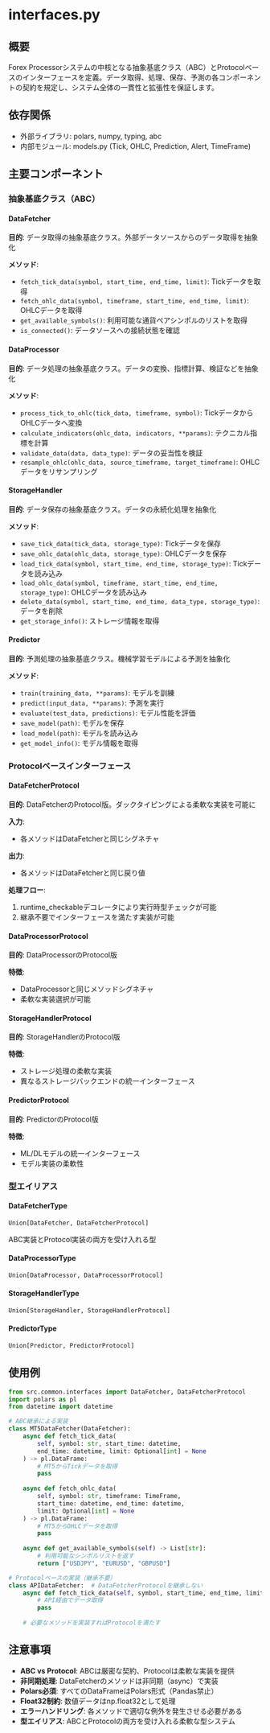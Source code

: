 # interfaces.py

## 概要
Forex Processorシステムの中核となる抽象基底クラス（ABC）とProtocolベースのインターフェースを定義。データ取得、処理、保存、予測の各コンポーネントの契約を規定し、システム全体の一貫性と拡張性を保証します。

## 依存関係
- 外部ライブラリ: polars, numpy, typing, abc
- 内部モジュール: models.py (Tick, OHLC, Prediction, Alert, TimeFrame)

## 主要コンポーネント

### 抽象基底クラス（ABC）

#### DataFetcher
**目的**: データ取得の抽象基底クラス。外部データソースからのデータ取得を抽象化

**メソッド**:
- `fetch_tick_data(symbol, start_time, end_time, limit)`: Tickデータを取得
- `fetch_ohlc_data(symbol, timeframe, start_time, end_time, limit)`: OHLCデータを取得
- `get_available_symbols()`: 利用可能な通貨ペアシンボルのリストを取得
- `is_connected()`: データソースへの接続状態を確認

#### DataProcessor
**目的**: データ処理の抽象基底クラス。データの変換、指標計算、検証などを抽象化

**メソッド**:
- `process_tick_to_ohlc(tick_data, timeframe, symbol)`: TickデータからOHLCデータへ変換
- `calculate_indicators(ohlc_data, indicators, **params)`: テクニカル指標を計算
- `validate_data(data, data_type)`: データの妥当性を検証
- `resample_ohlc(ohlc_data, source_timeframe, target_timeframe)`: OHLCデータをリサンプリング

#### StorageHandler
**目的**: データ保存の抽象基底クラス。データの永続化処理を抽象化

**メソッド**:
- `save_tick_data(tick_data, storage_type)`: Tickデータを保存
- `save_ohlc_data(ohlc_data, storage_type)`: OHLCデータを保存
- `load_tick_data(symbol, start_time, end_time, storage_type)`: Tickデータを読み込み
- `load_ohlc_data(symbol, timeframe, start_time, end_time, storage_type)`: OHLCデータを読み込み
- `delete_data(symbol, start_time, end_time, data_type, storage_type)`: データを削除
- `get_storage_info()`: ストレージ情報を取得

#### Predictor
**目的**: 予測処理の抽象基底クラス。機械学習モデルによる予測を抽象化

**メソッド**:
- `train(training_data, **params)`: モデルを訓練
- `predict(input_data, **params)`: 予測を実行
- `evaluate(test_data, predictions)`: モデル性能を評価
- `save_model(path)`: モデルを保存
- `load_model(path)`: モデルを読み込み
- `get_model_info()`: モデル情報を取得

### Protocolベースインターフェース

#### DataFetcherProtocol
**目的**: DataFetcherのProtocol版。ダックタイピングによる柔軟な実装を可能に

**入力**:
- 各メソッドはDataFetcherと同じシグネチャ

**出力**:
- 各メソッドはDataFetcherと同じ戻り値

**処理フロー**:
1. runtime_checkableデコレータにより実行時型チェックが可能
2. 継承不要でインターフェースを満たす実装が可能

#### DataProcessorProtocol
**目的**: DataProcessorのProtocol版

**特徴**:
- DataProcessorと同じメソッドシグネチャ
- 柔軟な実装選択が可能

#### StorageHandlerProtocol
**目的**: StorageHandlerのProtocol版

**特徴**:
- ストレージ処理の柔軟な実装
- 異なるストレージバックエンドの統一インターフェース

#### PredictorProtocol
**目的**: PredictorのProtocol版

**特徴**:
- ML/DLモデルの統一インターフェース
- モデル実装の柔軟性

### 型エイリアス

#### DataFetcherType
```python
Union[DataFetcher, DataFetcherProtocol]
```
ABC実装とProtocol実装の両方を受け入れる型

#### DataProcessorType
```python
Union[DataProcessor, DataProcessorProtocol]
```

#### StorageHandlerType
```python
Union[StorageHandler, StorageHandlerProtocol]
```

#### PredictorType
```python
Union[Predictor, PredictorProtocol]
```

## 使用例
```python
from src.common.interfaces import DataFetcher, DataFetcherProtocol
import polars as pl
from datetime import datetime

# ABC継承による実装
class MT5DataFetcher(DataFetcher):
    async def fetch_tick_data(
        self, symbol: str, start_time: datetime, 
        end_time: datetime, limit: Optional[int] = None
    ) -> pl.DataFrame:
        # MT5からTickデータを取得
        pass
    
    async def fetch_ohlc_data(
        self, symbol: str, timeframe: TimeFrame,
        start_time: datetime, end_time: datetime,
        limit: Optional[int] = None
    ) -> pl.DataFrame:
        # MT5からOHLCデータを取得
        pass
    
    async def get_available_symbols(self) -> List[str]:
        # 利用可能なシンボルリストを返す
        return ["USDJPY", "EURUSD", "GBPUSD"]

# Protocolベースの実装（継承不要）
class APIDataFetcher:  # DataFetcherProtocolを継承しない
    async def fetch_tick_data(self, symbol, start_time, end_time, limit=None):
        # API経由でデータ取得
        pass
    
    # 必要なメソッドを実装すればProtocolを満たす
```

## 注意事項
- **ABC vs Protocol**: ABCは厳密な契約、Protocolは柔軟な実装を提供
- **非同期処理**: DataFetcherのメソッドは非同期（async）で実装
- **Polars必須**: すべてのDataFrameはPolars形式（Pandas禁止）
- **Float32制約**: 数値データはnp.float32として処理
- **エラーハンドリング**: 各メソッドで適切な例外を発生させる必要がある
- **型エイリアス**: ABCとProtocolの両方を受け入れる柔軟な型システム